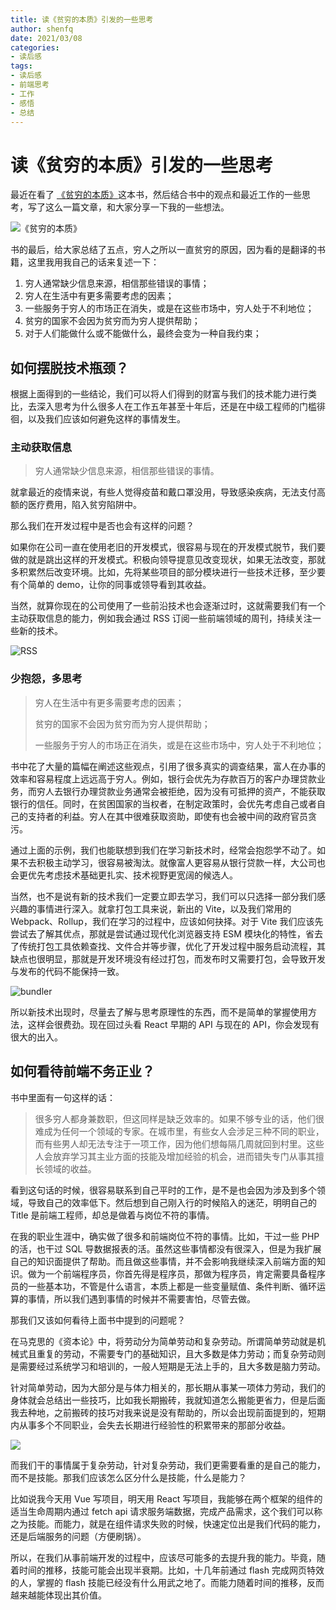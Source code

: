 ```yaml
---
title: 读《贫穷的本质》引发的一些思考
author: shenfq
date: 2021/03/08
categories:
- 读后感
tags:
- 读后感
- 前端思考
- 工作
- 感悟
- 总结
---
```


# 读《贫穷的本质》引发的一些思考

最近在看了 [《贫穷的本质》](https://book.douban.com/subject/21966353/)这本书，然后结合书中的观点和最近工作的一些思考，写了这么一篇文章，和大家分享一下我的一些想法。

![《贫穷的本质》](https://file.shenfq.com/pic/20210308135724.jpg)

书的最后，给大家总结了五点，穷人之所以一直贫穷的原因，因为看的是翻译的书籍，这里我用我自己的话来复述一下：

1. 穷人通常缺少信息来源，相信那些错误的事情；
2. 穷人在生活中有更多需要考虑的因素；
3. 一些服务于穷人的市场正在消失，或是在这些市场中，穷人处于不利地位；
4. 贫穷的国家不会因为贫穷而为穷人提供帮助；
5. 对于人们能做什么或不能做什么，最终会变为一种自我约束；

## 如何摆脱技术瓶颈？

根据上面得到的一些结论，我们可以将人们得到的财富与我们的技术能力进行类比，去深入思考为什么很多人在工作五年甚至十年后，还是在中级工程师的门槛徘徊，以及我们应该如何避免这样的事情发生。

### 主动获取信息

> 穷人通常缺少信息来源，相信那些错误的事情。

就拿最近的疫情来说，有些人觉得疫苗和戴口罩没用，导致感染疾病，无法支付高额的医疗费用，陷入贫穷陷阱中。

那么我们在开发过程中是否也会有这样的问题？

如果你在公司一直在使用老旧的开发模式，很容易与现在的开发模式脱节，我们要做的就是跳出这样的开发模式。积极向领导提意见改变现状，如果无法改变，那就多积累然后改变环境。比如，先将某些项目的部分模块进行一些技术迁移，至少要有个简单的 demo，让你的同事或领导看到其收益。

当然，就算你现在的公司使用了一些前沿技术也会逐渐过时，这就需要我们有一个主动获取信息的能力，例如我会通过 RSS 订阅一些前端领域的周刊，持续关注一些新的技术。

![RSS](https://file.shenfq.com/pic/20210305142228.png)

### 少抱怨，多思考

> 穷人在生活中有更多需要考虑的因素；
>
> 贫穷的国家不会因为贫穷而为穷人提供帮助；
>
> 一些服务于穷人的市场正在消失，或是在这些市场中，穷人处于不利地位；

书中花了大量的篇幅在阐述这些观点，引用了很多真实的调查结果，富人在办事的效率和容易程度上远远高于穷人。例如，银行会优先为存款百万的客户办理贷款业务，而穷人去银行办理贷款业务通常会被拒绝，因为没有可抵押的资产，不能获取银行的信任。同时，在贫困国家的当权者，在制定政策时，会优先考虑自己或者自己的支持者的利益。穷人在其中很难获取资助，即使有也会被中间的政府官员贪污。

通过上面的示例，我们也能联想到我们在学习新技术时，经常会抱怨学不动了。如果不去积极主动学习，很容易被淘汰。就像富人更容易从银行贷款一样，大公司也会更优先考虑技术基础更扎实、技术视野更宽阔的候选人。

当然，也不是说有新的技术我们一定要立即去学习，我们可以只选择一部分我们感兴趣的事情进行深入。就拿打包工具来说，新出的 Vite，以及我们常用的 Webpack、Rollup，我们在学习的过程中，应该如何抉择。对于 Vite 我们应该先尝试去了解其优点，那就是尝试通过现代化浏览器支持 ESM 模块化的特性，省去了传统打包工具依赖查找、文件合并等步骤，优化了开发过程中服务启动流程，其缺点也很明显，那就是开发环境没有经过打包，而发布时又需要打包，会导致开发与发布的代码不能保持一致。

![bundler](https://file.shenfq.com/pic/20210308135248.png)

所以新技术出现时，尽量去了解与思考原理性的东西，而不是简单的掌握使用方法，这样会很费劲。现在回过头看 React 早期的 API 与现在的 API，你会发现有很大的出入。

## 如何看待前端不务正业？

书中里面有一句这样的话：

> 很多穷人都身兼数职，但这同样是缺乏效率的。如果不够专业的话，他们很难成为任何一个领域的专家。在城市里，有些女人会涉足三种不同的职业，而有些男人却无法专注于一项工作，因为他们想每隔几周就回到村里。这些人会放弃学习其主业方面的技能及增加经验的机会，进而错失专门从事其擅长领域的收益。

看到这句话的时候，很容易联系到自己平时的工作，是不是也会因为涉及到多个领域，导致自己的效率低下。然后想到自己刚入行的时候陷入的迷茫，明明自己的 Title 是前端工程师，却总是做着与岗位不符的事情。

在我的职业生涯中，确实做了很多和前端岗位不符的事情。比如，干过一些 PHP 的活，也干过 SQL 导数据报表的活。虽然这些事情都没有很深入，但是为我扩展自己的知识面提供了帮助。而且做这些事情，并不会影响我继续深入前端方面的知识。做为一个前端程序员，你首先得是程序员，那做为程序员，肯定需要具备程序员的一些基本功，不管是什么语言，本质上都是一些变量赋值、条件判断、循环运算的事情，所以我们遇到事情的时候并不需要害怕，尽管去做。

那我们又该如何看待上面书中提到的问题呢？

在马克思的《资本论》中，将劳动分为简单劳动和复杂劳动。所谓简单劳动就是机械式且重复的劳动，不需要专门的基础知识，且大多数是体力劳动；而复杂劳动则是需要经过系统学习和培训的，一般人短期是无法上手的，且大多数是脑力劳动。

针对简单劳动，因为大部分是与体力相关的，那长期从事某一项体力劳动，我们的身体就会总结出一些技巧，比如我长期搬砖，我就知道怎么搬能更省力，但是后面我去种地，之前搬砖的技巧对我来说是没有帮助的，所以会出现前面提到的，短期内从事多个不同职业，会失去长期进行经验性的积累带来的那部分收益。

![](https://file.shenfq.com/pic/20210308135737.jpg)

而我们干的事情属于复杂劳动，针对复杂劳动，我们更需要看重的是自己的能力，而不是技能。那我们应该怎么区分什么是技能，什么是能力？

比如说我今天用 Vue 写项目，明天用 React 写项目，我能够在两个框架的组件的适当生命周期内通过 fetch api 请求服务端数据，完成产品需求，这个我们可以称之为技能。而能力，就是在组件请求失败的时候，快速定位出是我们代码的能力，还是后端服务的问题（方便刷锅）。

所以，在我们从事前端开发的过程中，应该尽可能多的去提升我的能力。毕竟，随着时间的推移，技能可能会出现半衰期。比如，十几年前通过 flash 完成网页特效的人，掌握的 flash 技能已经没有什么用武之地了。而能力随着时间的推移，反而越来越能体现出其价值。